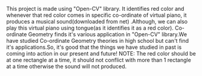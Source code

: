 This project is made using "Open-CV" library. It identifies red color and whenever that red color comes in specific co-ordinate of virtual piano, it produces a musical sound(downloaded from net) .Although, we can also play this virtual piano using tongue(as it identifies it as a red color). Co-ordinate Geometry finds it's various application in "Open-CV" library.We have studied Co-ordinate Geometry theories in high school but can't find it's applications.So, it's good that the things we have studied in past is coming into action in our present and future! NOTE: The red color should be at one rectangle at a time, it should not conflict with more than 1 rectangle at a time otherwise the sound will not produced.

